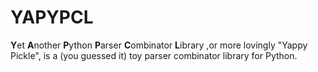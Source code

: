 # YAPYPCL
**Y**et **A**nother **P**ython **P**arser **C**ombinator **L**ibrary
,or more lovingly "Yappy Pickle", is a (you guessed it) toy parser combinator library for Python.
